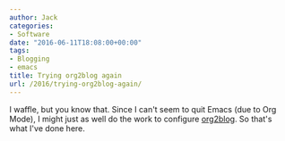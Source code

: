 ```yaml
---
author: Jack
categories:
- Software
date: "2016-06-11T18:08:00+00:00"
tags:
- Blogging
- emacs
title: Trying org2blog again
url: /2016/trying-org2blog-again/
---
```


I waffle, but you know that. Since I can't seem to quit Emacs (due to Org Mode), I might just as well do the work to configure [org2blog][1]. So that's what I've done here.

 [1]: https://github.com/punchagan/org2blog